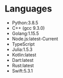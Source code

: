 # Languages

- Python:3.8.5
- C++ (gcc 9.3.0)
- Golang:1.15.5
- Node.js:latest-Current
- TypeScript
- Julia:1.5.3
- Kotlin:latest
- Dart:latest
- Rust:latest
- Swift:5.3.1